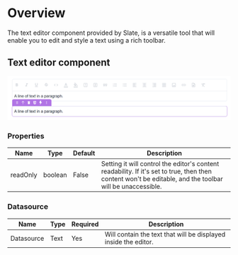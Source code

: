 # Overview

The text editor component provided by Slate, is a versatile tool that will enable you to edit and style a text using a rich toolbar.

## Text editor component

![textEditor](https://github.com/metayoub/qodly_slate//blob/develop/public/textEditor.png)

### Properties

| Name     | Type    | Default | Description                                                                                                                                               |
| -------- | ------- | ------- | --------------------------------------------------------------------------------------------------------------------------------------------------------- |
| readOnly | boolean | False   | Setting it will control the editor's content readability. If it's set to true, then then content won't be editable, and the toolbar will be unaccessible. |

### Datasource

| Name       | Type | Required | Description                                                     |
| ---------- | ---- | -------- | --------------------------------------------------------------- |
| Datasource | Text | Yes      | Will contain the text that will be displayed inside the editor. |
